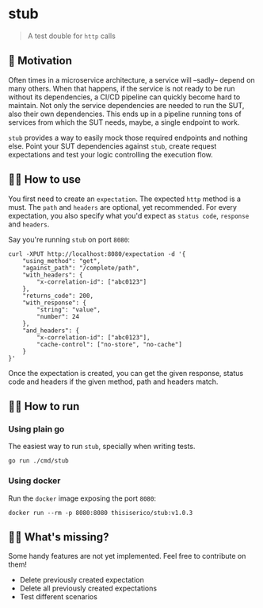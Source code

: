 # stub
> A test double for `http` calls

## 🧐 Motivation
Often times in a microservice architecture, a service will –sadly– depend on many others.
When that happens, if the service is not ready to be run without its dependencies, a CI/CD pipeline can quickly become hard to maintain.
Not only the service dependencies are needed to run the SUT, also their own dependencies.
This ends up in a pipeline running tons of services from which the SUT needs, maybe, a single endpoint to work.

`stub` provides a way to easily mock those required endpoints and nothing else.
Point your SUT dependencies against `stub`, create request expectations and test your logic controlling the execution flow.

## 👩‍💻 How to use
You first need to create an `expectation`.
The expected `http` method is a must. The `path` and `headers` are optional, yet recommended.
For every expectation, you also specify what you'd expect as `status code`, `response` and `headers`.

Say you're running `stub` on port `8080`:
```
curl -XPUT http://localhost:8080/expectation -d '{
	"using_method": "get",
	"against_path": "/complete/path",
	"with_headers": {
		"x-correlation-id": ["abc0123"]
	},
	"returns_code": 200,
	"with_response": {
		"string": "value",
		"number": 24
	},
	"and_headers": {
		"x-correlation-id": ["abc0123"],
		"cache-control": ["no-store", "no-cache"]
	}
}'
```

Once the expectation is created, you can get the given response, status code and headers if the given method, path and headers match.

## 🧙‍♂️ How to run
### Using plain go
The easiest way to run `stub`, specially when writing tests.
```
go run ./cmd/stub
```

### Using docker
Run the `docker` image exposing the port `8080`:
```
docker run --rm -p 8080:8080 thisiserico/stub:v1.0.3
```

## 🤷‍♀️ What's missing?
Some handy features are not yet implemented. Feel free to contribute on them!
* Delete previously created expectation
* Delete all previously created expectations
* Test different scenarios
